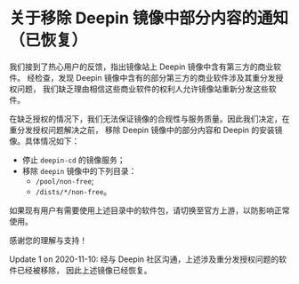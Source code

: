 # 关于移除 Deepin 镜像中部分内容的通知（已恢复）

我们接到了热心用户的反馈，指出镜像站上 Deepin 镜像中含有第三方的商业软件。
经检查，发现 Deepin 镜像中含有的部分第三方的商业软件涉及其重分发授权问题，
我们缺乏理由相信这些商业软件的权利人允许镜像站重新分发这些软件。

在缺乏授权的情况下，我们无法保证镜像的合规性与服务质量。因此我们决定，在重分发授权问题解决之前，
移除 Deepin 镜像中的部分内容和 Deepin 的安装镜像。具体情况如下：

* 停止 `deepin-cd` 的镜像服务；
* 移除 `deepin` 镜像中的下列目录：
  - `/pool/non-free`;
  - `/dists/*/non-free`。

如果现有用户有需要使用上述目录中的软件包，请切换至官方上游，以防影响正常使用。

感谢您的理解与支持！

Update 1 on 2020-11-10: 经与 Deepin 社区沟通，上述涉及重分发授权问题的软件已经被移除，
因此上述镜像已经恢复。
